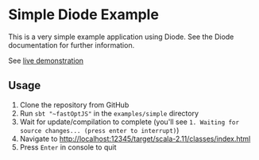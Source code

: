 # Simple Diode Example

This is a very simple example application using Diode. See the Diode documentation for further information.

See [live demonstration](http://ochrons.github.io/diode/examples/simple/)

## Usage

1. Clone the repository from GitHub
1. Run `sbt "~fastOptJS"` in the `examples/simple` directory
1. Wait for update/compilation to complete (you'll see `1. Waiting for source changes... (press enter to interrupt)`)
1. Navigate to [http://localhost:12345/target/scala-2.11/classes/index.html](http://localhost:12345/target/scala-2.11/classes/index.html)
1. Press `Enter` in console to quit

